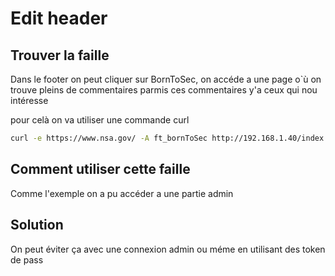 # Edit header

## Trouver la faille
Dans le footer on peut cliquer sur BornToSec, on accéde a une page o`ù on trouve pleins de commentaires parmis ces commentaires y'a ceux qui nou intéresse

<!--
You must cumming from : "https://www.nsa.gov/" to go to the next step
-->

<!--
Let's use this browser : "ft_bornToSec". It will help you a lot.
-->

pour celà on va utiliser une commande curl

```bash
curl -e https://www.nsa.gov/ -A ft_bornToSec http://192.168.1.40/index.php?page=e43ad1fdc54babe674da7c7b8f0127bde61de3fbe01def7d00f151c2fcca6d1c | grep flag
```

## Comment utiliser cette faille
Comme l'exemple on a pu accéder a une partie admin

## Solution
On peut éviter ça avec une connexion admin ou méme en utilisant des token de pass
